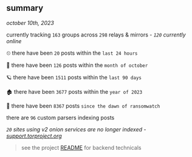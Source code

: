 
## summary
_october 10th, 2023_

currently tracking `163` groups across `298` relays & mirrors - _`120` currently online_

⏲ there have been `20` posts within the `last 24 hours`

🦈 there have been `126` posts within the `month of october`

🪐 there have been `1511` posts within the `last 90 days`

🏚 there have been `3677` posts within the `year of 2023`

🦕 there have been `8367` posts `since the dawn of ransomwatch`

there are `96` custom parsers indexing posts

_`20` sites using v2 onion services are no longer indexed - [support.torproject.org](https://support.torproject.org/onionservices/v2-deprecation/)_

> see the project [README](https://github.com/joshhighet/ransomwatch#ransomwatch--) for backend technicals
